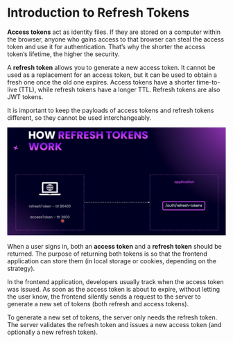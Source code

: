 # Introduction to Refresh Tokens

**Access tokens** act as identity files. If they are stored on a computer within the browser, anyone who gains access to that browser can steal the access token and use it for authentication. That’s why the shorter the access token’s lifetime, the higher the security.

A **refresh token** allows you to generate a new access token. It cannot be used as a replacement for an access token, but it can be used to obtain a fresh one once the old one expires. Access tokens have a shorter time-to-live (TTL), while refresh tokens have a longer TTL. Refresh tokens are also JWT tokens.

It is important to keep the payloads of access tokens and refresh tokens different, so they cannot be used interchangeably.

<img src="./images/images-13/image-1.png" width="600">

When a user signs in, both an **access token** and a **refresh token** should be returned. The purpose of returning both tokens is so that the frontend application can store them (in local storage or cookies, depending on the strategy).

In the frontend application, developers usually track when the access token was issued. As soon as the access token is about to expire, without letting the user know, the frontend silently sends a request to the server to generate a new set of tokens (both refresh and access tokens).

To generate a new set of tokens, the server only needs the refresh token. The server validates the refresh token and issues a new access token (and optionally a new refresh token).
